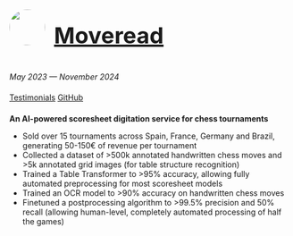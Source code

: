<a href="https://moveread.com" target="_blank" style="display: flex; align-items: center; gap: 1rem;">
  <img src="https://marcelc.uk/media/projects/moveread-logo-256.png" width="64" height="64" style="border-radius: 100%" />
  <h1 style="font-size: 2.5rem;">Moveread</h1>
</a>

*May 2023 — November 2024*

<div style="padding: 0.4rem 0;">
  <a href="https://moveread.com/en/#testimonials" target="_blank">Testimonials</a>
  <a href="https://github.com/moveread" target="_blank">GitHub</a>
</div>

**An AI-powered scoresheet digitation service for chess tournaments**

- Sold over 15 tournaments across Spain, France, Germany and Brazil, generating 50-150€ of revenue per tournament
- Collected a dataset of >500k annotated handwritten chess moves and >5k annotated grid images (for table structure recognition)
- Trained a Table Transformer to >95% accuracy, allowing fully automated preprocessing for most scoresheet models
- Trained an OCR model to >90% accuracy on handwritten chess moves
- Finetuned a postprocessing algorithm to >99.5% precision and 50% recall (allowing human-level, completely automated processing of half the games)